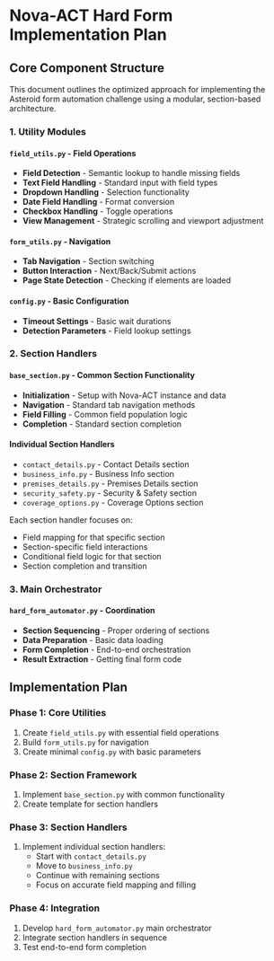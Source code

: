 # Nova-ACT Hard Form Implementation Plan

## Core Component Structure

This document outlines the optimized approach for implementing the Asteroid form automation challenge using a modular, section-based architecture.

### 1. Utility Modules

#### `field_utils.py` - Field Operations
- **Field Detection** - Semantic lookup to handle missing fields
- **Text Field Handling** - Standard input with field types
- **Dropdown Handling** - Selection functionality
- **Date Field Handling** - Format conversion
- **Checkbox Handling** - Toggle operations
- **View Management** - Strategic scrolling and viewport adjustment

#### `form_utils.py` - Navigation
- **Tab Navigation** - Section switching
- **Button Interaction** - Next/Back/Submit actions
- **Page State Detection** - Checking if elements are loaded

#### `config.py` - Basic Configuration
- **Timeout Settings** - Basic wait durations
- **Detection Parameters** - Field lookup settings

### 2. Section Handlers

#### `base_section.py` - Common Section Functionality
- **Initialization** - Setup with Nova-ACT instance and data
- **Navigation** - Standard tab navigation methods
- **Field Filling** - Common field population logic
- **Completion** - Standard section completion

#### Individual Section Handlers
- `contact_details.py` - Contact Details section
- `business_info.py` - Business Info section
- `premises_details.py` - Premises Details section
- `security_safety.py` - Security & Safety section
- `coverage_options.py` - Coverage Options section

Each section handler focuses on:
- Field mapping for that specific section
- Section-specific field interactions
- Conditional field logic for that section
- Section completion and transition

### 3. Main Orchestrator

#### `hard_form_automator.py` - Coordination
- **Section Sequencing** - Proper ordering of sections
- **Data Preparation** - Basic data loading
- **Form Completion** - End-to-end orchestration
- **Result Extraction** - Getting final form code

## Implementation Plan

### Phase 1: Core Utilities
1. Create `field_utils.py` with essential field operations
2. Build `form_utils.py` for navigation
3. Create minimal `config.py` with basic parameters

### Phase 2: Section Framework
1. Implement `base_section.py` with common functionality
2. Create template for section handlers

### Phase 3: Section Handlers
1. Implement individual section handlers:
   - Start with `contact_details.py`
   - Move to `business_info.py` 
   - Continue with remaining sections
   - Focus on accurate field mapping and filling

### Phase 4: Integration
1. Develop `hard_form_automator.py` main orchestrator
2. Integrate section handlers in sequence
3. Test end-to-end form completion